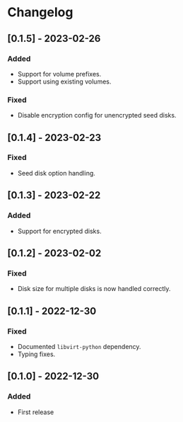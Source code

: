# Changelog

## [0.1.5] - 2023-02-26

### Added
- Support for volume prefixes.
- Support using existing volumes.

### Fixed
- Disable encryption config for unencrypted seed disks.

## [0.1.4] - 2023-02-23

### Fixed
- Seed disk option handling.

## [0.1.3] - 2023-02-22

### Added
- Support for encrypted disks.

## [0.1.2] - 2023-02-02

### Fixed
- Disk size for multiple disks is now handled correctly.

## [0.1.1] - 2022-12-30

### Fixed
- Documented `libvirt-python` dependency.
- Typing fixes.

## [0.1.0] - 2022-12-30

### Added
- First release
